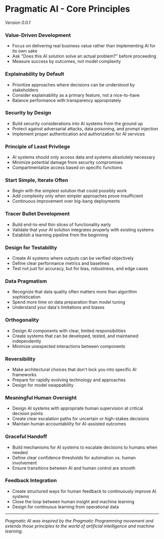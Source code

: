 # Pragmatic AI - Core Principles
*Version 0.0.1*

### Value-Driven Development
- Focus on delivering real business value rather than implementing AI for its own sake
- Ask "Does this AI solution solve an actual problem?" before proceeding
- Measure success by outcomes, not model complexity

### Explainability by Default
- Prioritize approaches where decisions can be understood by stakeholders
- Consider explainability as a primary feature, not a nice-to-have
- Balance performance with transparency appropriately

### Security by Design
- Build security considerations into AI systems from the ground up
- Protect against adversarial attacks, data poisoning, and prompt injection
- Implement proper authentication and authorization for AI services

### Principle of Least Privilege
- AI systems should only access data and systems absolutely necessary
- Minimize potential damage from security compromises
- Compartmentalize access based on specific functions

### Start Simple, Iterate Often
- Begin with the simplest solution that could possibly work
- Add complexity only when simpler approaches prove insufficient
- Continuous improvement over big-bang deployments

### Tracer Bullet Development
- Build end-to-end thin slices of functionality early
- Validate that your AI solution integrates properly with existing systems
- Establish a learning pipeline from the beginning

### Design for Testability
- Create AI systems where outputs can be verified objectively
- Define clear performance metrics and baselines
- Test not just for accuracy, but for bias, robustness, and edge cases

### Data Pragmatism
- Recognize that data quality often matters more than algorithm sophistication
- Spend more time on data preparation than model tuning
- Understand your data's limitations and biases

### Orthogonality
- Design AI components with clear, limited responsibilities
- Create systems that can be developed, tested, and maintained independently
- Minimize unexpected interactions between components

### Reversibility
- Make architectural choices that don't lock you into specific AI frameworks
- Prepare for rapidly evolving technology and approaches
- Design for model swappability

### Meaningful Human Oversight
- Design AI systems with appropriate human supervision at critical decision points
- Create clear escalation paths for uncertain or high-stakes decisions
- Maintain human accountability for AI-assisted outcomes

### Graceful Handoff
- Build mechanisms for AI systems to escalate decisions to humans when needed
- Define clear confidence thresholds for automation vs. human involvement
- Ensure transitions between AI and human control are smooth

### Feedback Integration
- Create structured ways for human feedback to continuously improve AI systems
- Close the loop between human insight and machine learning
- Design for continuous learning from operational data

---

*Pragmatic AI was inspired by the Pragmatic Programming movement and extends those principles to the world of artificial 
intelligence and machine learning.*
